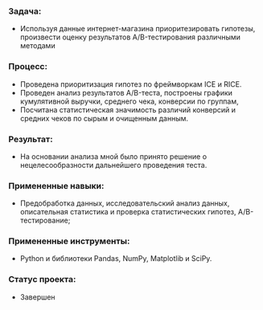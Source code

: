 ### Задача:
- Используя данные интернет-магазина приоритезировать гипотезы, произвести оценку результатов A/B-тестирования различными методами
### Процесс:
- Проведена приоритизация гипотез по фреймворкам ICE и RICE. 
- Проведен анализ результатов A/B-теста, построены графики кумулятивной выручки, среднего чека, конверсии по группам,
- Посчитана статистическая значимость различий конверсий и средних чеков по сырым и очищенным данным. 
### Результат:
- На основании анализа мной было принято решение о нецелесообразности дальнейшего проведения теста.
### Примененные навыки: 
- Предобработка данных, исследовательский анализ данных, описательная статистика и проверка статистических гипотез, A/B-тестирование;
### Примененные инструменты: 
- Python и библиотеки Pandas, NumPy, Matplotlib и SciPy.
### Статус проекта:
- Завершен
